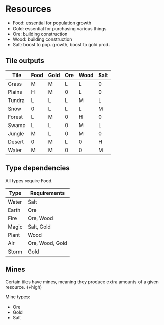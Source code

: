 # Resources

 * Food: essential for population growth
 * Gold: essential for purchasing various things
 * Ore: building construction
 * Wood: building construction
 * Salt: boost to pop. growth, boost to gold prod.

## Tile outputs

| Tile   | Food | Gold | Ore | Wood | Salt |
| ------ | ---- | ---- | --- | ---- | ---- |
| Grass  | M    | M    | L   | L    | 0    |
| Plains | H    | M    | 0   | L    | 0    |
| Tundra | L    | L    | L   | M    | L    |
| Snow   | 0    | L    | L   | L    | M    |
| Forest | L    | M    | 0   | H    | 0    |
| Swamp  | L    | L    | 0   | M    | L    |
| Jungle | M    | L    | 0   | M    | 0    |
| Desert | 0    | M    | L   | 0    | H    |
| Water  | M    | M    | 0   | 0    | M    |

## Type dependencies

All types require Food.

| Type      | Requirements    |
| --------- | --------------- |
| Water     | Salt            |
| Earth     | Ore             |
| Fire      | Ore, Wood       |
| Magic     | Salt, Gold      |
| Plant     | Wood            |
| Air       | Ore, Wood, Gold |
| Storm     | Gold            |

## Mines

Certain tiles have mines, meaning they produce extra amounts of a given resource. (+high)

Mine types:
 * Ore
 * Gold
 * Salt
